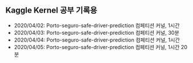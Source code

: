## Kaggle Kernel 공부 기록용

- 2020/04/02: Porto-seguro-safe-driver-prediction 컴페티션 커널, 1시간
- 2020/04/03: Porto-seguro-safe-driver-prediction 컴페티션 커널, 30분
- 2020/04/04: Porto-seguro-safe-driver-prediction 컴페티션 커널, 1시간
- 2020/04/05: Porto-seguro-safe-driver-prediction 컴페티션 커널, 1시간 20분